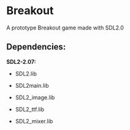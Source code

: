 # Breakout
A prototype Breakout game made with SDL2.0

## Dependencies:

**SDL2-2.07:**

* SDL2.lib

* SDL2main.lib

* SDL2_image.lib

* SDL2_ttf.lib

* SDL2_mixer.lib

